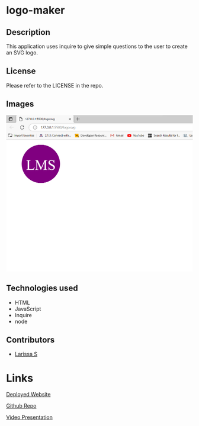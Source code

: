 # logo-maker

## Description

This application uses inquire to give simple questions to the user to create an SVG logo.

## License

Please refer to the LICENSE in the repo.

## Images

![logo image](./lib/deloyed%20image.png)

## Technologies used

-   HTML
-   JavaScript
-   Inquire
-   node

## Contributors

-   <a href="https://github.com/RissaStack" target="_blank">Larissa S</a>

# Links

[Deployed Website](https://rissastack.github.io/logo-maker/)

[Github Repo](https://github.com/RissaStack/logo-maker)

[Video Presentation](https://drive.google.com/file/d/1JyqxsL2n1TgD9g_PLV1xaWRJr08luT_s/view)
